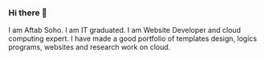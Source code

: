 ### Hi there 👋
I am Aftab Soho. I am IT graduated. I am Website Developer and cloud computing expert. I have made a good portfolio of templates design, logics programs, websites and research work on cloud.

<!--
**aftab-soho/aftab-soho** is a ✨ _special_ ✨ repository because its `README.md` (this file) appears on your GitHub profile.


- 🔭 I’m currently working on websites, templates.
- 🌱 I’m currently learning Adobe Photoshop and Amazon Virtual Assistant
- 👯 I’m looking to collaborate on Gitub as i can show my experties.

-->
